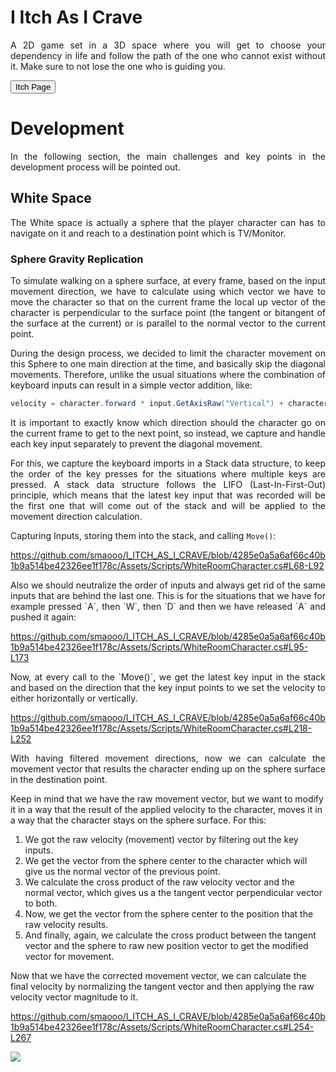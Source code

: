 # I Itch As I Crave

<p style="text-align: justify;">
A 2D game set in a 3D space where you will get to choose your dependency in life and follow the path of the one who cannot exist without it. Make sure to not lose the one who is guiding you.
</p>

<button onclick="https://chronophobia.itch.io/i-itch-as-i-crave">Itch Page</button>

# Development
<p style="text-align: justify;">
    In the following section, the main challenges and key points in the development process will be pointed out.
</p>

## White Space

<p style="text-align: justify;">
    The White space is actually a sphere that the player character can has to navigate on it and reach to a destination point which is TV/Monitor.
</p>

### Sphere Gravity Replication
<div style="text-align: justify;">
<p>
To simulate walking on a sphere surface, at every frame, based on the input movement direction, we have to calculate using which vector we have to move the character so that on the current frame the local up vector of the character is perpendicular to the surface point (the tangent or bitangent of the surface at the current) or is parallel to the normal vector to the current point.
</p>
<p>
During the design process, we decided to limit the character movement on this Sphere to one main direction at the time, and basically skip the diagonal movements.
Therefore, unlike the usual situations where the combination of keyboard inputs can result in a simple vector addition, like:
</p>

<p>

```C#
velocity = character.forward * input.GetAxisRaw("Vertical") + character.right * input.GetAxisRaw("Horizontal");
```
</p>
<p>
It is important to exactly know which direction should the character go on the current frame to get to the next point, so instead, we capture and handle each key input separately to prevent the diagonal movement.
</p>
<p>
For this, we capture the keyboard imports in a Stack data structure, to keep the order of the key presses for the situations where multiple keys are pressed. A stack data structure follows the LIFO (Last-In-First-Out) principle, which means that the latest key input that was recorded will be the first one that will come out of the stack and will be applied to the movement direction calculation.
</p>
    
</div>

Capturing Inputs, storing them into the stack, and calling `Move()`:

https://github.com/smaooo/I_ITCH_AS_I_CRAVE/blob/4285e0a5a6af66c40b1b9a514be42326ee1f178c/Assets/Scripts/WhiteRoomCharacter.cs#L68-L92

<p style="text-align: justify;">
Also we should neutralize the order of inputs and always get rid of the same inputs that are behind the last one. This is for the situations that we have for example pressed `A`, then `W`, then `D` and then we have released `A` and pushed it again:
</p>

https://github.com/smaooo/I_ITCH_AS_I_CRAVE/blob/4285e0a5a6af66c40b1b9a514be42326ee1f178c/Assets/Scripts/WhiteRoomCharacter.cs#L95-L173

<p style="text-align: justify;">
Now, at every call to the `Move()`, we get the latest key input in the stack and based on the direction that the key input points to we set the velocity to either horizontally or vertically.
</p>

https://github.com/smaooo/I_ITCH_AS_I_CRAVE/blob/4285e0a5a6af66c40b1b9a514be42326ee1f178c/Assets/Scripts/WhiteRoomCharacter.cs#L218-L252

<p style="text-align: justify;">
With having filtered movement directions, now we can calculate the movement vector that results the character ending up on the sphere surface in the destination point.

Keep in mind that we have the raw movement vector, but we want to modify it in a way that the result of the applied velocity to the character, moves it in a way that the character stays on the sphere surface. For this:
1. We got the raw velocity (movement) vector by filtering out the key inputs.
2. We get the vector from the sphere center to the character which will give us the normal vector of the previous point.
3. We calculate the cross product of the raw velocity vector and the normal vector, which gives us a the tangent vector perpendicular vector to both.
4. Now, we get the vector from the sphere center to the position that the raw velocity results.
5. And finally, again, we calculate the cross product between the tangent vector and the sphere to raw new position vector to get the modified vector for movement.

Now that we have the corrected movement vector, we can calculate the final velocity by normalizing the tangent vector and then applying the raw velocity vector magnitude to it.
</p>

https://github.com/smaooo/I_ITCH_AS_I_CRAVE/blob/4285e0a5a6af66c40b1b9a514be42326ee1f178c/Assets/Scripts/WhiteRoomCharacter.cs#L254-L267


<img src="./.github/velocityModification.gif">


